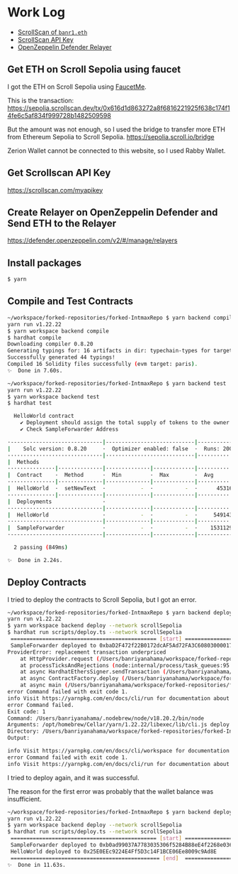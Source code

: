 # Work Log

- [ScrollScan of `banr1.eth`](https://sepolia.scrollscan.dev/address/0x939461c901a2c882079c84565e42fce064847aa3)
- [ScrollScan API Key](https://scrollscan.com/myapikey)
- [OpenZeppelin Defender Relayer](https://defender.openzeppelin.com/v2/#/manage/relayers)

## Get ETH on Scroll Sepolia using faucet

I got the ETH on Scroll Sepolia using [FaucetMe](https://scroll.faucetme.pro/).

This is the transaction:
https://sepolia.scrollscan.dev/tx/0x616d1d863272a8f6816221925f638c174f14fe6c5af834f999728b1482509598

But the amount was not enough, so I used the bridge to transfer more ETH from Ethereum Sepolia to Scroll Sepolia.
https://sepolia.scroll.io/bridge

Zerion Wallet cannot be connected to this website, so I used Rabby Wallet.

## Get Scrollscan API Key

https://scrollscan.com/myapikey

## Create Relayer on OpenZeppelin Defender and Send ETH to the Relayer

https://defender.openzeppelin.com/v2/#/manage/relayers

## Install packages

```bash
$ yarn
```

## Compile and Test Contracts

```bash
~/workspace/forked-repositories/forked-IntmaxRepo $ yarn backend compile
yarn run v1.22.22
$ yarn workspace backend compile
$ hardhat compile
Downloading compiler 0.8.20
Generating typings for: 16 artifacts in dir: typechain-types for target: ethers-v6
Successfully generated 44 typings!
Compiled 16 Solidity files successfully (evm target: paris).
✨  Done in 7.60s.
```

```bash
~/workspace/forked-repositories/forked-IntmaxRepo $ yarn backend test
yarn run v1.22.22
$ yarn workspace backend test
$ hardhat test

  HelloWorld contract
    ✔ Deployment should assign the total supply of tokens to the owner
    ✔ Check SampleForwarder Address

·-----------------------------|----------------------------|-------------|-----------------------------·
|    Solc version: 0.8.20     ·  Optimizer enabled: false  ·  Runs: 200  ·  Block limit: 30000000 gas  │
······························|····························|·············|······························
|  Methods                                                                                             │
···············|··············|··············|·············|·············|···············|··············
|  Contract    ·  Method      ·  Min         ·  Max        ·  Avg        ·  # calls      ·  jpy (avg)  │
···············|··············|··············|·············|·············|···············|··············
|  HelloWorld  ·  setNewText  ·           -  ·          -  ·      45316  ·            1  ·          -  │
···············|··············|··············|·············|·············|···············|··············
|  Deployments                ·                                          ·  % of limit   ·             │
······························|··············|·············|·············|···············|··············
|  HelloWorld                 ·           -  ·          -  ·     549143  ·        1.8 %  ·          -  │
······························|··············|·············|·············|···············|··············
|  SampleForwarder            ·           -  ·          -  ·    1531129  ·        5.1 %  ·          -  │
·-----------------------------|--------------|-------------|-------------|---------------|-------------·

  2 passing (849ms)

✨  Done in 2.24s.
```

## Deploy Contracts

I tried to deploy the contracts to Scroll Sepolia, but I got an error.

```bash
~/workspace/forked-repositories/forked-IntmaxRepo $ yarn backend deploy --network scrollSepolia
yarn run v1.22.22
$ yarn workspace backend deploy --network scrollSepolia
$ hardhat run scripts/deploy.ts --network scrollSepolia
 ============================================== [start] ================================================
 SampleForwarder deployed to 0xbaD2F472f22B0172dcAF5Ad72FA3C60803000017
ProviderError: replacement transaction underpriced
    at HttpProvider.request (/Users/banriyanahama/workspace/forked-repositories/forked-IntmaxRepo/node_modules/hardhat/src/internal/core/providers/http.ts:90:21)
    at processTicksAndRejections (node:internal/process/task_queues:95:5)
    at async HardhatEthersSigner.sendTransaction (/Users/banriyanahama/workspace/forked-repositories/forked-IntmaxRepo/node_modules/@nomicfoundation/hardhat-ethers/src/signers.ts:125:18)
    at async ContractFactory.deploy (/Users/banriyanahama/workspace/forked-repositories/forked-IntmaxRepo/node_modules/ethers/src.ts/contract/factory.ts:111:24)
    at async main (/Users/banriyanahama/workspace/forked-repositories/forked-IntmaxRepo/pkgs/backend/scripts/deploy.ts:19:22)
error Command failed with exit code 1.
info Visit https://yarnpkg.com/en/docs/cli/run for documentation about this command.
error Command failed.
Exit code: 1
Command: /Users/banriyanahama/.nodebrew/node/v18.20.2/bin/node
Arguments: /opt/homebrew/Cellar/yarn/1.22.22/libexec/lib/cli.js deploy --network scrollSepolia
Directory: /Users/banriyanahama/workspace/forked-repositories/forked-IntmaxRepo/pkgs/backend
Output:

info Visit https://yarnpkg.com/en/docs/cli/workspace for documentation about this command.
error Command failed with exit code 1.
info Visit https://yarnpkg.com/en/docs/cli/run for documentation about this command.
```

I tried to deploy again, and it was successful.

The reason for the first error was probably that the wallet balance was insufficient.

```bash
~/workspace/forked-repositories/forked-IntmaxRepo $ yarn backend deploy --network scrollSepolia
yarn run v1.22.22
$ yarn workspace backend deploy --network scrollSepolia
$ hardhat run scripts/deploy.ts --network scrollSepolia
 ============================================== [start] ================================================
 SampleForwarder deployed to 0xb0ad99037A7783035306f5284B88eE4f2268e036
 HelloWorld deployed to 0x25E0EEc9224E4Ff5D3c14F1BCE06Ee8009c9Ad8E
 =============================================== [end]  ===============================================
✨  Done in 11.63s.
```
